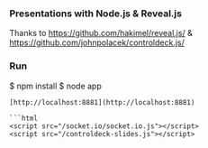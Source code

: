 ### Presentations with Node.js & Reveal.js

Thanks to https://github.com/hakimel/reveal.js/ & https://github.com/johnpolacek/controldeck.js/

### Run

$ npm install
$ node app
```
[http://localhost:8881](http://localhost:8881)

```html
<script src="/socket.io/socket.io.js"></script>
<script src="/controldeck-slides.js"></script>
```